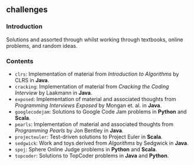 ## challenges

### Introduction

Solutions and assorted through whilst working through textbooks, online problems, and random ideas.

### Contents

-	`clrs`: Implementation of material from _Introduction to Algorithms_ by CLRS in **Java**.
-	`cracking`: Implementation of material from _Cracking the Coding Interview_ by Laakmann in **Java**.
-	`exposed`: Implementation of material and associated thoughts from _Programming Interviews Exposed_ by Mongan et. al. in **Java**.
-	`googlecodejam`: Solutions to Google Code Jam problems in **Python** and **Scala**.
-	`pearls`: Implementation of material and associated thoughts from _Programming Pearls_ by Jon Bentley in **Java**.
-	`projecteuler`: Test-driven solutions to Project Euler in **Scala**.
-	`sedgwick`: Work and toys derived from _Algorithms_ by Sedgwick in **Java**.
-	`spoj`:	Sphere Online Judge problems in **Python** and **Scala**.
-	`topcoder`: Solutions to TopCoder problems in **Java** and **Python**.
